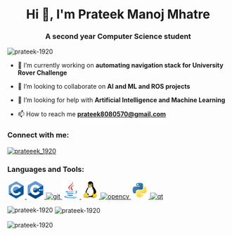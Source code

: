  


 

 
<h1 align="center">Hi 👋, I'm Prateek Manoj Mhatre</h1>
<h3 align="center">A second year Computer Science student</h3>

<p align="left"> <img src="https://komarev.com/ghpvc/?username=prateek-1920&label=Profile%20views&color=0e75b6&style=flat" alt="prateek-1920" /> </p>

- 🔭 I’m currently working on **automating navigation stack for University Rover Challenge**

- 👯 I’m looking to collaborate on **AI and ML and ROS projects**

- 🤝 I’m looking for help with **Artificial Intelligence and Machine Learning**

- 📫 How to reach me **prateek8080570@gmail.com**

<h3 align="left">Connect with me:</h3>
<p align="left">
<a href="https://instagram.com/prateeek_1920" target="blank"><img align="center" src="https://raw.githubusercontent.com/rahuldkjain/github-profile-readme-generator/master/src/images/icons/Social/instagram.svg" alt="prateeek_1920" height="30" width="40" /></a>
</p>

<h3 align="left">Languages and Tools:</h3>
<p align="left"> <a href="https://www.cprogramming.com/" target="_blank" rel="noreferrer"> <img src="https://raw.githubusercontent.com/devicons/devicon/master/icons/c/c-original.svg" alt="c" width="40" height="40"/> </a> <a href="https://www.w3schools.com/cpp/" target="_blank" rel="noreferrer"> <img src="https://raw.githubusercontent.com/devicons/devicon/master/icons/cplusplus/cplusplus-original.svg" alt="cplusplus" width="40" height="40"/> </a> <a href="https://git-scm.com/" target="_blank" rel="noreferrer"> <img src="https://www.vectorlogo.zone/logos/git-scm/git-scm-icon.svg" alt="git" width="40" height="40"/> </a> <a href="https://www.java.com" target="_blank" rel="noreferrer"> <img src="https://raw.githubusercontent.com/devicons/devicon/master/icons/java/java-original.svg" alt="java" width="40" height="40"/> </a> <a href="https://www.linux.org/" target="_blank" rel="noreferrer"> <img src="https://raw.githubusercontent.com/devicons/devicon/master/icons/linux/linux-original.svg" alt="linux" width="40" height="40"/> </a> <a href="https://opencv.org/" target="_blank" rel="noreferrer"> <img src="https://www.vectorlogo.zone/logos/opencv/opencv-icon.svg" alt="opencv" width="40" height="40"/> </a> <a href="https://www.python.org" target="_blank" rel="noreferrer"> <img src="https://raw.githubusercontent.com/devicons/devicon/master/icons/python/python-original.svg" alt="python" width="40" height="40"/> </a> <a href="https://www.qt.io/" target="_blank" rel="noreferrer"> <img src="https://upload.wikimedia.org/wikipedia/commons/0/0b/Qt_logo_2016.svg" alt="qt" width="40" height="40"/> </a> </p>

<p><img align="left" src="https://github-readme-stats.vercel.app/api/top-langs?username=prateek-1920&show_icons=true&theme=dracula&locale=en&layout=compact" alt="prateek-1920" /></p>

<p>&nbsp;<img align="center" src="https://github-readme-stats.vercel.app/api?username=prateek-1920&show_icons=true&theme=dracula&locale=en" alt="prateek-1920" /></p>

<p><img align="center" src="https://github-readme-streak-stats.herokuapp.com/?user=prateek-1920&theme=dark" alt="prateek-1920" /></p>




 
